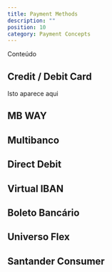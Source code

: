 ```yaml
---
title: Payment Methods
description: ""
position: 10
category: Payment Concepts
---
```


Conteúdo

## Credit / Debit Card

Isto aparece aqui

## MB WAY

## Multibanco

## Direct Debit

## Virtual IBAN

## Boleto Bancário

## Universo Flex

## Santander Consumer